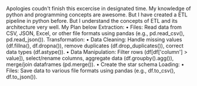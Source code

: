 Apologies coudn't finish this excercise in designated time. My knowledge of python and programming concepts are awesome. But I have created a ETL pipeline in python before. But I understand the concepts of ETL and its architecture very well.
My Plan below
Extraction:
•	Files: Read data from CSV, JSON, Excel, or other file formats using pandas (e.g., pd.read_csv(), pd.read_json()).
Transformation:
•	Data Cleaning: Handle missing values (df.fillna(), df.dropna()), remove duplicates (df.drop_duplicates()), correct data types (df.astype()).
•	Data Manipulation: Filter rows (df[df['column'] > value]), select/rename columns, aggregate data (df.groupby().agg()), merge/join dataframes (pd.merge()).
•	Create the star schema
Loading:
•	Files: Save data to various file formats using pandas (e.g., df.to_csv(), df.to_json()).
